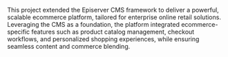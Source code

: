 This project extended the Episerver CMS framework to deliver a powerful, scalable ecommerce platform, tailored for enterprise online retail solutions.
Leveraging the CMS as a foundation, the platform integrated ecommerce-specific features such as product catalog management, checkout workflows, and personalized shopping experiences, while ensuring seamless content and commerce blending.
